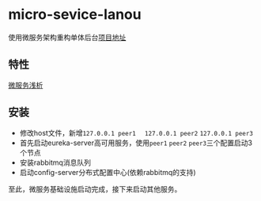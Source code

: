# micro-sevice-lanou

使用微服务架构重构单体后台[项目地址](https://github.com/MengStar/BMS-BE)

 ## 特性
 
  [微服务浅析](http://dockone.io/article/394)
  
 ## 安装
   
   - 修改host文件，新增`127.0.0.1 peer1 ` ` 127.0.0.1 peer2` `127.0.0.1 peer3`
   - 首先启动eureka-server高可用服务，使用`peer1` `peer2` `peer3`三个配置启动3个节点
   - 安装rabbitmq消息队列
   - 启动config-server分布式配置中心(依赖rabbitmq的支持)
   
  至此，微服务基础设施启动完成，接下来启动其他服务。